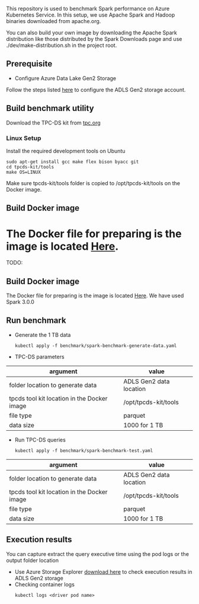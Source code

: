 This repository is used to benchmark Spark performance on Azure Kubernetes Service. In this setup, we use Apache Spark and Hadoop binaries downloaded from apache.org.

You can also build your own image by downloading the Apache Spark distribution like those distributed by the Spark Downloads page and use ./dev/make-distribution.sh in the project root.

## Prerequisite

- Configure Azure Data Lake Gen2 Storage

Follow the steps listed [here](https://docs.microsoft.com/en-us/azure/storage/blobs/create-data-lake-storage-account) to configure the ADLS Gen2 storage account.

## Build benchmark utility

Download the TPC-DS kit from [tpc.org](http://www.tpc.org/tpcds/)

### Linux Setup

Install the required development tools on Ubuntu

````
sudo apt-get install gcc make flex bison byacc git
cd tpcds-kit/tools
make OS=LINUX
````

Make sure tpcds-kit/tools folder is copied to /opt/tpcds-kit/tools on the Docker image.

## Build Docker image

The Docker file for preparing is the image is located [Here](../spark/Dockerfile).
=======
TODO: 

## Build Docker image

The Docker file for preparing is the image is located [Here](../spark/Dockerfile). We have used Spark 3.0.0

## Run benchmark

  - Generate the 1 TB data
    ```
    kubectl apply -f benchmark/spark-benchmark-generate-data.yaml
    ```
  - TPC-DS parameters

| argument                                    | value                   |
|---------------------------------------------|-------------------------|
| folder location to generate data            | ADLS Gen2 data location |
| tpcds tool kit location in the Docker image | /opt/tpcds-kit/tools    |
| file type                                   | parquet                 |
| data size                                   | 1000 for 1 TB           |

  - Run TPC-DS queries
    ```
    kubectl apply -f benchmark/spark-benchmark-test.yaml
    ```
| argument                                    | value                   |
|---------------------------------------------|-------------------------|
| folder location to generate data            | ADLS Gen2 data location |
| tpcds tool kit location in the Docker image | /opt/tpcds-kit/tools    |
| file type                                   | parquet                 |
| data size                                   | 1000 for 1 TB           |

## Execution results

You can capture extract the query executive time using the pod logs or the output folder location

  - Use Azure Storage Explorer [download here](https://azure.microsoft.com/en-us/features/storage-explorer/)  to check execution results in ADLS Gen2 storage
  - Checking container logs
    ```
    kubectl logs <driver pod name>
    ```
